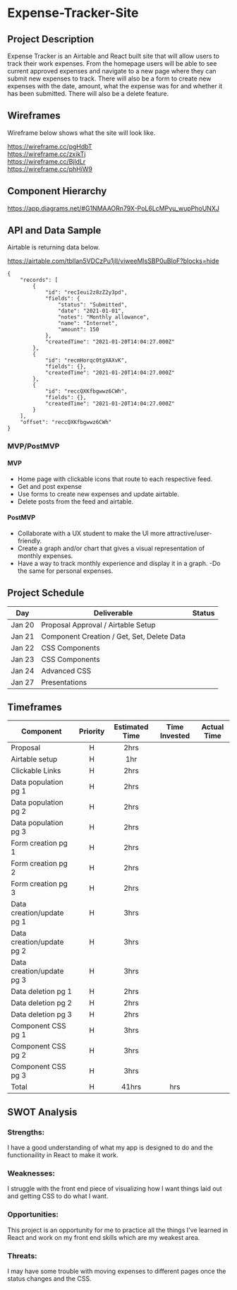 # Expense-Tracker-Site

## Project Description
Expense Tracker is an Airtable and React built site that will allow users to track their work expenses.  From the homepage users will be able to see current approved expenses and navigate to a new page where they can submit new expenses to track.  There will also be a form to create new expenses with the date, amount, what the expense was for and whether it has been submitted.   There will also be a delete feature.

## Wireframes
Wireframe below shows what the site will look like.

https://wireframe.cc/pgHdbT<br />
https://wireframe.cc/zxikTj<br />
https://wireframe.cc/BjldLr<br />
https://wireframe.cc/phHiW9

## Component Hierarchy

https://app.diagrams.net/#G1NMAAORn79X-PoL6LcMPyu_wupPhoUNXJ

## API and Data Sample
Airtable is returning data below.

https://airtable.com/tblIan5VDCzPu1jlI/viweeMlsSBP0uBIoF?blocks=hide

```
{
    "records": [
        {
            "id": "recIeui2z8zZ2y3pd",
            "fields": {
                "status": "Submitted",
                "date": "2021-01-01",
                "notes": "Monthly allowance",
                "name": "Internet",
                "amount": 150
            },
            "createdTime": "2021-01-20T14:04:27.000Z"
        },
        {
            "id": "recmHorqc0tgXAXvK",
            "fields": {},
            "createdTime": "2021-01-20T14:04:27.000Z"
        },
        {
            "id": "reccQXKfbgwwz6CWh",
            "fields": {},
            "createdTime": "2021-01-20T14:04:27.000Z"
        }
    ],
    "offset": "reccQXKfbgwwz6CWh"
}

```

### MVP/PostMVP

#### MVP

- Home page with clickable icons that route to each respective feed.
- Get and post expense
- Use forms to create new expenses and update airtable.
- Delete posts from the feed and airtable.

#### PostMVP

- Collaborate with a UX student to make the UI more attractive/user-friendly.
- Create a graph and/or chart that gives a visual representation of monthly expenses.
- Have a way to track monthly experience and display it in a graph.
-Do the same for personal expenses.

## Project Schedule

| Day      | Deliverable                                | Status   |
| -------- | ------------------------------------------ | -------- |
| Jan 20   | Proposal Approval / Airtable Setup         |          |
| Jan 21   | Component Creation / Get, Set, Delete Data |          |
| Jan 22   | CSS Components                             |          |
| Jan 23   | CSS Components                             |          |
| Jan 24   | Advanced CSS                               |          |
| Jan 27   | Presentations                              |          |

## Timeframes

| Component                 | Priority | Estimated Time | Time Invested | Actual Time |
| ------------------------- | :------: | :------------: | :-----------: | :---------: |
| Proposal                  |    H     |      2hrs      |               |             |
| Airtable setup            |    H     |      1hr       |               |             |
| Clickable Links           |    H     |      2hrs      |               |             |
| Data population pg 1      |    H     |      2hrs      |               |             |
| Data population pg 2      |    H     |      2hrs      |               |             |
| Data population pg 3      |    H     |      2hrs      |               |             |
| Form creation pg 1        |    H     |      2hrs      |               |             |
| Form creation pg 2        |    H     |      2hrs      |               |             |
| Form creation pg 3        |    H     |      2hrs      |               |             |
| Data creation/update pg 1 |    H     |      3hrs      |               |             |
| Data creation/update pg 2 |    H     |      3hrs      |               |             |
| Data creation/update pg 3 |    H     |      3hrs      |               |             |
| Data deletion pg 1        |    H     |      2hrs      |               |             |
| Data deletion pg 2        |    H     |      2hrs      |               |             |
| Data deletion pg 3        |    H     |      2hrs      |               |             |
| Component CSS pg 1        |    H     |      3hrs      |               |             |
| Component CSS pg 2        |    H     |      3hrs      |               |             |
| Component CSS pg 3        |    H     |      3hrs      |               |             |
| Total                     |    H     |      41hrs     |       hrs     |             |

## SWOT Analysis

### Strengths:

I have a good understanding of what my app is designed to do and the functionaility in React to make it work.

### Weaknesses:

I struggle with the front end piece of visualizing how I want things laid out and getting CSS to do what I want.

### Opportunities:
This project is an opportunity for me to practice all the things I've learned in React and work on my front end skills which are my weakest area.

### Threats:

I may have some trouble with moving expenses to different pages once the status changes and the CSS.
